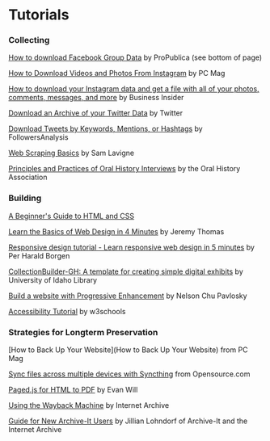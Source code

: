 # Tutorials

### Collecting

[How to download Facebook Group Data](https://www.propublica.org/article/how-we-used-facebook-to-power-our-investigation-into-patient-harm) by ProPublica (see bottom of page)

[How to Download Videos and Photos From Instagram](https://www.pcmag.com/how-to/how-to-download-videos-and-pictures-from-instagram) by PC Mag

[How to download your Instagram data and get a file with all of your photos, comments, messages, and more](https://www.businessinsider.com/guides/tech/how-to-download-instagram-data?op=1) by Business Insider

[Download an Archive of your Twitter Data](https://help.twitter.com/en/managing-your-account/accessing-your-twitter-data) by Twitter

[Download Tweets by Keywords, Mentions, or Hashtags](https://www.followersanalysis.com/blog/download-tweets-by-keywords-mentions-or-hashtags/) by FollowersAnalysis

[Web Scraping Basics](https://scrapism.lav.io/web-scraping-basics/) by Sam Lavigne


[Principles and Practices of Oral History Interviews](https://oralhistory.org/about/principles-and-practices-revised-2009/#best) by the Oral History Association

### Building

[A Beginner's Guide to HTML and CSS](https://webguide.neocities.org/)

[Learn the Basics of Web Design in 4 Minutes](https://jgthms.com/web-design-in-4-minutes/) by Jeremy Thomas

[Responsive design tutorial - Learn responsive web design in 5 minutes](https://www.freecodecamp.org/news/learn-responsive-web-design-in-5-minutes/) by Per Harald Borgen

[CollectionBuilder-GH: A template for creating simple digital exhibits](https://collectionbuilder.github.io/collectionbuilder-gh/about.html) by University of Idaho Library

[Build a website with Progressive Enhancement](https://www.maximumethics.dev/blog/2021/09/progressive-enhancement/) by Nelson Chu Pavlosky 


[Accessibility Tutorial](https://www.w3schools.com/accessibility/index.php) by w3schools

### Strategies for Longterm Preservation

[How to Back Up Your Website](How to Back Up Your Website) from PC Mag

[Sync files across multiple devices with Syncthing](https://opensource.com/article/20/1/sync-files-syncthing) from Opensource.com

[Paged.js for HTML to PDF](https://evanwill.github.io/_drafts/notes/pagedjs.html) by Evan Will

[Using the Wayback Machine](https://help.archive.org/help/using-the-wayback-machine/) by Internet Archive

[Guide for New Archive-It Users](https://support.archive-it.org/hc/en-us/articles/360041250172-Guide-for-new-Archive-It-Users-) by Jillian Lohndorf of Archive-It and the Internet Archive

